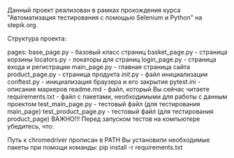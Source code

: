 Данный проект реализован в рамках прохождения курса "Автоматизация тестирования с помощью Selenium и Python" на stepik.org.

Структура проекта:

pages:
base_page.py - базовый класс страниц
basket_page.py - страница корзины
locators.py - локаторы для страниц
login_page.py - страница входа и регистрации
main_page.py - главная страница сайта
product_page.py - страница продукта
_init_.py - файл инициализации
conftest.py - инициализация браузера и его закрытие
pytest.ini - описание маркеров
readme.md - файл, который Вы сейчас читаете
requirements.txt - файл с пакетами, необходимыми для работы с данным проектом
test_main_page.py - тестовый файл (для тестирования main_page)
test_product_page.py - тестовый файл (для тестирования product_page)
ВАЖНО!!! Перед запуском тестов на компьютере убедитесь, что:

Путь к chromedriver прописан в PATH
Вы установили необходимые пакеты при помощи команды: pip install -r requirements.txt